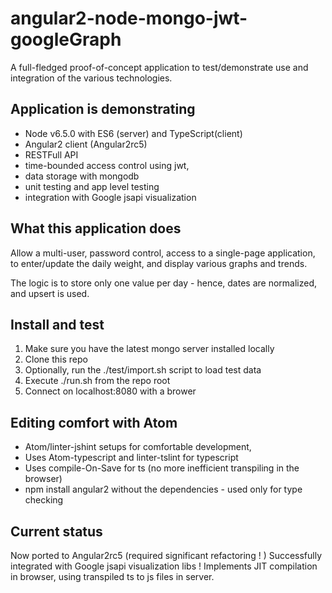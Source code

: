 # angular2-node-mongo-jwt-googleGraph

A full-fledged proof-of-concept application to test/demonstrate use and integration of the various technologies.

## Application is demonstrating

* Node v6.5.0 with ES6 (server) and TypeScript(client)
* Angular2 client (Angular2rc5)
* RESTFull API
* time-bounded access control using jwt,
* data storage with mongodb
* unit testing and app level testing
* integration with Google jsapi visualization

## What this application does

Allow a multi-user, password control, access to a single-page application,
to enter/update the daily weight, and display various graphs and trends.

The logic is to store only one value per day - hence, dates are normalized, and upsert is used.

## Install and test

1. Make sure you have the latest mongo server installed locally
2. Clone this repo
3. Optionally, run the ./test/import.sh script to load test data
4. Execute ./run.sh from the repo root
5. Connect on localhost:8080 with a brower

## Editing comfort with Atom

* Atom/linter-jshint setups for comfortable development,
* Uses Atom-typescript and linter-tslint for typescript
* Uses  compile-On-Save for ts (no more inefficient transpiling in the browser)
* npm install angular2 without the dependencies - used only for type checking

## Current status

Now ported to Angular2rc5 (required significant refactoring ! )
Successfully integrated with Google jsapi visualization libs !
Implements JIT compilation in browser, using transpiled ts to js files in server.
